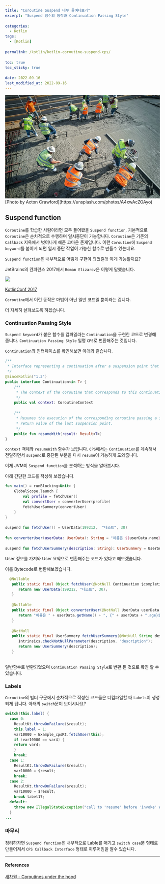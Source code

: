 ```yaml
---
title: "Coroutine Suspend 내부 들여다보기"
excerpt: "Suspend 함수의 동작과 Continuation Passing Style"

categories:
  - Kotlin
tags:
  - [Kotlin]

permalink: /kotlin/kotlin-coroutine-suspend-cps/

toc: true
toc_sticky: true

date: 2022-09-16
last_modified_at: 2022-09-16
---
```


<img src="/assets/images/posts_img/kotlin-coroutine-suspend-cps/acton-crawford-A4xwAcZOAyo-unsplash.jpg" width="600">
[Photo by Acton Crawford](https://unsplash.com/photos/A4xwAcZOAyo)


## Suspend function

```Coroutine```를 학습한 사람이라면 모두 들어봤을 ```Suspend function```, 기본적으로 ```Coroutine```은 순차적으로 수행하며 일시중단이 가능합니다. 
```Coroutine```은 기존의 ```Callback``` 지옥에서 벗어나게 해준 고마운 존재입니다. 
이런 ```Coroutine```에 ```Suspend keyword```를 붙이게 되면 일시 중단 작업이 가능한 함수로 만들수 있는데요.


```Suspend function```은 내부적으로 어떻게 구현이 되었길래 이게 가능할까요? 


JetBrains의 컨퍼런스 2017에서 ```Roman Elizarov```은 이렇게 말했습니다. 

<img src="/assets/images/posts_img/kotlin-coroutine-suspend-cps/kotlinConf2017_roman_elizarov.png" width="600">

[KotlinConf 2017](https://youtu.be/YrrUCSi72E8)


```Coroutine```에서 이런 동작은 마법이 아닌 일반 코드일 뿐이라는 겁니다.


더 자세히 살펴보도록 하겠습니다. 

### Continuation Passing Style

```Suspend keyword```가 붙은 함수를 컴파일러는 ```Continuation```을 구현한 코드로 변경해 줍니다. 
```Continuation Passing Style``` 일명 ```CPS```로 변환해주는 것입니다. 


```Continuation```의 인터페이스를 확인해보면 아래와 같습니다.


```kotlin
/**
 * Interface representing a continuation after a suspension point that returns a value of type `T`.
 */
@SinceKotlin("1.3")
public interface Continuation<in T> {
    /**
     * The context of the coroutine that corresponds to this continuation.
     */
    public val context: CoroutineContext

    /**
     * Resumes the execution of the corresponding coroutine passing a successful or failed [result] as the
     * return value of the last suspension point.
     */
    public fun resumeWith(result: Result<T>)
}
``` 

```context``` 객체와 ```resumeWith``` 함수가 보입니다. ```CPS```에서는 ```Continuation```를 계속해서 전달하면서 
```suspend```로 중단된 부분을 다시 ```resume```이 가능하게 도와줍니다. 

이제 JVM이 ```Suspend function```를 분석하는 방식을 알아봅시다. 


아래 간단한 코드를 작성해 보겠습니다. 

```kotlin
fun main() = runBlocking<Unit> {
    GlobalScope.launch {
        val profile = fetchUser()
        val convertUser = converterUser(profile)
        fetchUserSummery(convertUser)
    }
}

suspend fun fetchUser() = UserData(199212,  "테스트", 30)

fun converterUser(userData: UserData): String = "이름은 ${userData.name}, {$userData.age}살 입니다."

suspend fun fetchUserSummery(description: String): UserSummery = UserSummery(description)
```

User 정보를 가져와 User 요약으로 변환해주는 코드가 있다고 해보겠습니다. 

이를 Bytecode로 변환해보겠습니다.

```java
  @Nullable
   public static final Object fetchUser(@NotNull Continuation $completion) {
      return new UserData(199212, "테스트", 30);
   }

   @Nullable
   public static final Object converterUser(@NotNull UserData userData, @NotNull Continuation $completion) {
      return "이름은 " + userData.getName() + ", {" + userData + ".age}살 입니다.";
   }

   @NotNull
   public static final UserSummery fetchUserSummery(@NotNull String description) {
      Intrinsics.checkNotNullParameter(description, "description");
      return new UserSummery(description);
   }
   
```
일반함수로 변환되었으며 ```Continuation Passing Style```로 변환 된 것으로 확인 할 수 있습니다. 


### Labels

```Coroutine```의 빌더 구문에서 순차적으로 작성한 코드들은 디컴파일할 때 ```Labels```이 생성되게 됩니다.
아래의  ```switch```문이 보이시나요?

```java
switch(this.label) {
  case 0:
    ResultKt.throwOnFailure($result);
    this.label = 1;
    var10000 = Example_cpsKt.fetchUser(this);
    if (var10000 == var4) {
    return var4;
    }
    break;
  case 1:
    ResultKt.throwOnFailure($result);
    var10000 = $result;
    break;
  case 2:
    ResultKt.throwOnFailure($result);
    var10000 = $result;
    break label17;
  default:
    throw new IllegalStateException("call to 'resume' before 'invoke' with coroutine");
  }
...
```

### 마무리 
정리하자면 ```Suspend function```은 내부적으로 Lable를 매기고 ```switch case```문 형태로 만들어져서 
```CPS Callback Interface``` 형태로 이루어짐을 알수 있습니다. 
-- -- 

#### References
[새차원 - Coroutines under the hood](https://youtu.be/DOXyH1RtMC0)
